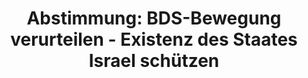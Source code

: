 ---
abstimmung:
  abstimmung: 1
  bundestagssitzung: 102
  datum: 17. Mai 2019
  legislaturperiode: 19
categories:
- Todo
data:
- title: Abstimmungsergebnis 20190517_1-data.pdf
  url: /res/2021-btw/abstimmungsergebnisse/20190517_1-data.pdf
- title: Abstimmungsergebnis 20190517_1_xls-data.xls
  url: /res/2021-btw/abstimmungsergebnisse/20190517_1_xls-data.xls
- title: Abstimmungsergebnis 20190517_1_xls-datacsv
  url: /res/2021-btw/abstimmungsergebnisse/csv/20190517_1_xls-datacsv
ergebnis:
  AfD:
    enthaltung: 1
    gesamt: 91
    ja: 61
    nein: 0
    nichtabgegeben: 29
    ungueltig: 0
  Bündnis 90/Die Grünen:
    enthaltung: 0
    gesamt: 67
    ja: 0
    nein: 46
    nichtabgegeben: 21
    ungueltig: 0
  Die Linke:
    enthaltung: 0
    gesamt: 69
    ja: 0
    nein: 41
    nichtabgegeben: 28
    ungueltig: 0
  FDP:
    enthaltung: 0
    gesamt: 80
    ja: 0
    nein: 54
    nichtabgegeben: 26
    ungueltig: 0
  cdu/csu:
    enthaltung: 0
    gesamt: 246
    ja: 0
    nein: 184
    nichtabgegeben: 62
    ungueltig: 0
  file: 20190517_1_xls-data.xls
  fraktionslos:
    enthaltung: 1
    gesamt: 4
    ja: 0
    nein: 0
    nichtabgegeben: 3
    ungueltig: 0
  spd:
    enthaltung: 0
    gesamt: 152
    ja: 1
    nein: 106
    nichtabgegeben: 45
    ungueltig: 0
layout: abstimmung
links:
- title: Link zu bundestag.de
  url: https://www.bundestag.de/parlament/plenum/abstimmung/abstimmung?id=604
preview: 'Deutscher Bundestag


  102. Sitzung des Deutschen Bundestages

  am Freitag, 17. Mai 2019


  Endgültiges Ergebnis der Namentlichen Abstimmung Nr. 1


  Antrag der Abgeordneten Jürgen Braun, Beatrix von Storch, Dr. Anton Friesen, weiterer

  Abgeordneter und der Fraktion der AfD

  BDS-Bewegung verurteilen - Existenz des Staates Israel schützen

  Drs. 19/9757'
tags:
- Todo
title: 'Abstimmung: BDS-Bewegung verurteilen - Existenz des Staates Israel schützen'
---